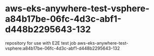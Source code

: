 # aws-eks-anywhere-test-vsphere-a84b17be-06fc-4d3c-abf1-d448b2295643-132
repository for use with E2E test job aws-eks-anywhere-test-vsphere:a84b17be-06fc-4d3c-abf1-d448b2295643-132
